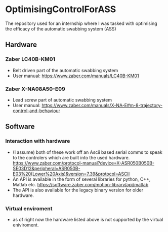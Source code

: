 # OptimisingControlForASS
The repository used for an internship where I was tasked with optimising the efficacy of the automatic swabbing system (ASS)  
## Hardware

### Zaber LC40B-KM01
+ Belt driven part of the automatic swabbing system
+ User manual: https://www.zaber.com/manuals/LC40B-KM01

### Zaber X-NA08A50-E09
+ Lead screw part of automatic swabbing system
+ User manual: https://www.zaber.com/manuals/X-NA-E#m-8-trajectory-control-and-behaviour

## Software 
### Interaction with hardware 
+ (I assume) both of these work off an Ascii based serial comms to speak to the controlers which are built into the used hardware. https://www.zaber.com/protocol-manual?device=X-ASR050B050B-SE03D12&peripheral=ASR050B-E03%20(Lower%20Axis)&version=7.39&protocol=ASCII
+ An API is available in the form of several libraries for python, C++, Matlab etc. https://software.zaber.com/motion-library/api/matlab
+ The API is also available for the legacy binary version for older hardware.
### Virtual enviroment 
- as of right now the hardware listed above is not supported by the virtual eniviroment.
